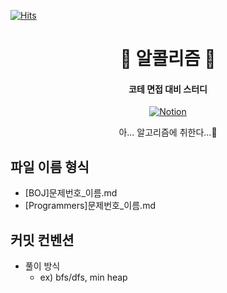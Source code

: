 <div>

[![Hits](https://hits.seeyoufarm.com/api/count/incr/badge.svg?url=https://github.com/BOAZ-bigdata/23-1_Study_Alcholithm&title_bg=%23555555&icon=&icon_color=%23E7E7E7&title=hits&edge_flat=false)](https://hits.seeyoufarm.com)

</div>

<h1 align='center'> 🍺 알콜리즘 🍺 </h1>
<h4 align='center'> 코테 면접 대비 스터디 </h4>

<div align=center display=flex>

[![Notion](https://img.shields.io/badge/Notion-000000?style=flat&logo=Notion&logoColor=white)](https://www.notion.so/2b9d8e5fb004482faef72d8c671bd831)

</div>

<p align='center'> 아... 알고리즘에 취한다...🤦</p>


## 파일 이름 형식
- [BOJ]문제번호_이름.md
- [Programmers]문제번호_이름.md

## 커밋 컨벤션
- 풀이 방식
  + ex) bfs/dfs, min heap
